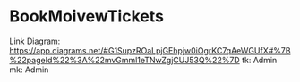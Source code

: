 ﻿# BookMoivewTickets
Link Diagram:
https://app.diagrams.net/#G1SupzROaLpjGEhpjw0iOgrKC7qAeWGUfX#%7B%22pageId%22%3A%22mvGmml1eTNwZgjCUJ53Q%22%7D
tk: Admin 
mk: Admin
